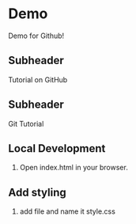 # Demo

Demo for Github!


## Subheader 

Tutorial on GitHub

## Subheader

Git Tutorial

## Local Development
1. Open index.html in your browser.


## Add styling

1. add file and name it style.css